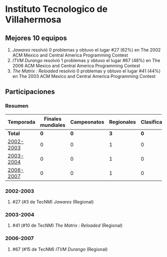 ---
---

# Instituto Tecnologico de Villahermosa

## Mejores 10 equipos

1. _Jawares_ resolvió 0 problemas y obtuvo el lugar #27 (62%) en The 2002 ACM Mexico and Central America Programming Contest
1. _ITVM Durango_ resolvió 1 problemas y obtuvo el lugar #67 (48%) en The 2006 ACM Mexico and Central America Programming Contest
1. _The Matrix : Reloaded_ resolvió 0 problemas y obtuvo el lugar #41 (44%) en The 2003 ACM Mexico and Central America Programming Contest

## Participaciones

### Resumen

| Temporada | Finales mundiales | Campeonatos | Regionales | Clasificatorios | Equipos |
| --- | --- | --- | --- | --- | --- |
| **Total** | **0** | **0** | **3** | **0** | **3** |
| [2002-2003](#2002-2003) | 0 | 0 | 1 | 0 | 1 |
| [2003-2004](#2003-2004) | 0 | 0 | 1 | 0 | 1 |
| [2006-2007](#2006-2007) | 0 | 0 | 1 | 0 | 1 |

### 2002-2003

1. #27 (#3 de TecNM) _Jawares_ (Regional)

### 2003-2004

1. #41 (#10 de TecNM) _The Matrix : Reloaded_ (Regional)

### 2006-2007

1. #67 (#15 de TecNM) _ITVM Durango_ (Regional)



